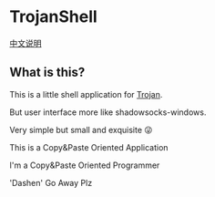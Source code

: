 TrojanShell
==============================

[中文说明](README_ZH.md)

## What is this?

This is a little shell application for [Trojan](https://github.com/trojan-gfw/trojan).

But user interface more like shadowsocks-windows.

Very simple but small and exquisite 😜

This is a Copy&Paste Oriented Application

I'm a Copy&Paste Oriented Programmer

'Dashen' Go Away Plz